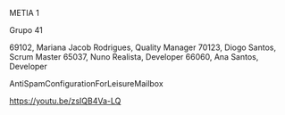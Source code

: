 METIA 1

Grupo 41


69102, Mariana Jacob Rodrigues, Quality Manager
70123, Diogo Santos, Scrum Master
65037, Nuno Realista, Developer
66060, Ana Santos, Developer

AntiSpamConfigurationForLeisureMailbox

https://youtu.be/zsIQB4Va-LQ
